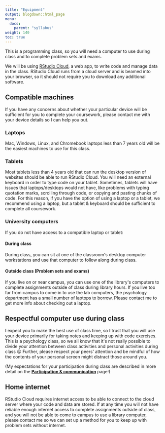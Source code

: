 ```yaml
---
title: "Equipment"
output: blogdown::html_page
menu:
  docs:
    parent: "syllabus"
weight: 140
toc: true
---
```




This is a programming class, so you will need a computer to use during class and to complete problem sets and exams.

We will be using [RStudio Cloud](https://rstudio.cloud/learn/guide), a web app, to write code and manage data in the class. RStudio Cloud runs from a cloud server and is beamed into your browser, so it should not require you to download any additional software.

## Compatible machines

If you have any concerns about whether your particular device will be sufficient for you to complete your coursework, please contact me with your device details so I can help you out.

### Laptops

Mac, Windows, Linux, and Chromebook laptops less than 7 years old will be the easiest machines to use for this class.

### Tablets

Most tablets less than 4 years old that can run the desktop version of websites should be able to run RStudio Cloud. You will need an external keyboard in order to type code on your tablet. Sometimes, tablets will have issues that laptops/desktops would not have, like problems with typing quotation marks, scrolling through code, or copying and pasting chunks of code. For this reason, if you have the option of using a laptop or a tablet, we recommend using a laptop, but a tablet & keyboard should be sufficient to complete all coursework.

### University computers

If you do not have access to a compatible laptop or tablet:

#### During class

During class, you can sit at one of the classroom's desktop computer workstations and use that computer to follow along during class.

#### Outside class (Problem sets and exams)

If you live on or near campus, you can use one of the library's computers to complete assignments outside of class during library hours. If you live too far from campus to come in to use the lab computers, the psychology department has a small number of laptops to borrow. Please contact me to get more info about checking out a laptop.

## Respectful computer use during class

I expect you to make the best use of class time, so I trust that you will use your device primarily for taking notes and keeping up with code exercises. This is a psychology class, so we all know that it's not really possible to divide your attention between class activities and personal activities during class 😛 Further, please respect your peers' attention and be mindful of how the contents of your personal screen might distract those around you.

(My expectations for your participation during class are described in more detail on the [**Participation & communication**](../participation-communication) page!)

## Home internet

RStudio Cloud requires internet access to be able to connect to the cloud server where your code and data are stored. If at any time you will not have reliable enough internet access to complete assignments outside of class, and you will not be able to come to campus to use a library computer, please contact me so we can set up a method for you to keep up with problem sets without internet.
